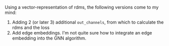 Using a vector-representation of rdms, the following versions come to my mind:

1. Adding 2 (or later 3) additional `out_channels`, from which to calculate the rdms and the loss
2. Add edge embeddings. I'm not quite sure how to integrate an edge embedding into the GNN algorithm. 